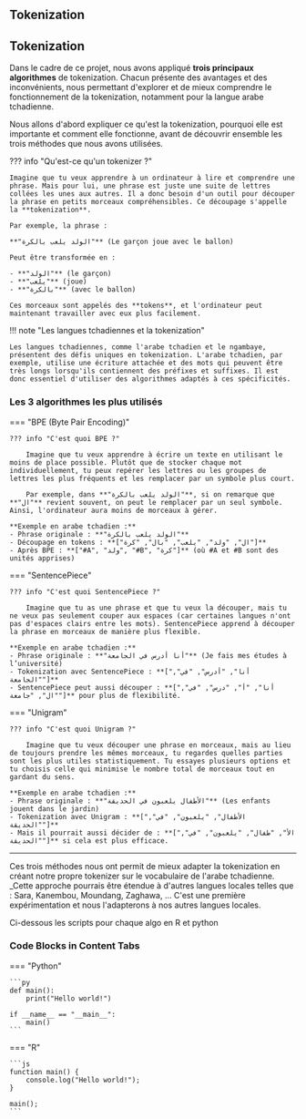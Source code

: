 ## Tokenization

## Tokenization

Dans le cadre de ce projet, nous avons appliqué **trois principaux algorithmes** de tokenization.
Chacun présente des avantages et des inconvénients, nous permettant d'explorer et de mieux comprendre le fonctionnement de la tokenization, notamment pour la langue arabe tchadienne.

Nous allons d'abord expliquer ce qu'est la tokenization, pourquoi elle est importante et comment elle fonctionne, avant de découvrir ensemble les trois méthodes que nous avons utilisées.

??? info "Qu'est-ce qu'un tokenizer ?"

    Imagine que tu veux apprendre à un ordinateur à lire et comprendre une phrase. Mais pour lui, une phrase est juste une suite de lettres collées les unes aux autres. Il a donc besoin d'un outil pour découper la phrase en petits morceaux compréhensibles. Ce découpage s'appelle la **tokenization**.

    Par exemple, la phrase :

    **"الولد يلعب بالكرة"** (Le garçon joue avec le ballon)

    Peut être transformée en :

    - **"الولد"** (le garçon)
    - **"يلعب"** (joue)
    - **"بالكرة"** (avec le ballon)

    Ces morceaux sont appelés des **tokens**, et l'ordinateur peut maintenant travailler avec eux plus facilement.

!!! note "Les langues tchadiennes et la tokenization"

    Les langues tchadiennes, comme l'arabe tchadien et le ngambaye, présentent des défis uniques en tokenization. L'arabe tchadien, par exemple, utilise une écriture attachée et des mots qui peuvent être très longs lorsqu'ils contiennent des préfixes et suffixes. Il est donc essentiel d'utiliser des algorithmes adaptés à ces spécificités.

### Les 3 algorithmes les plus utilisés

=== "BPE (Byte Pair Encoding)"

    ??? info "C'est quoi BPE ?"

        Imagine que tu veux apprendre à écrire un texte en utilisant le moins de place possible. Plutôt que de stocker chaque mot individuellement, tu peux repérer les lettres ou les groupes de lettres les plus fréquents et les remplacer par un symbole plus court.

        Par exemple, dans **"الولد يلعب بالكرة"**, si on remarque que **"ال"** revient souvent, on peut le remplacer par un seul symbole. Ainsi, l'ordinateur aura moins de morceaux à gérer.

    **Exemple en arabe tchadien :**
    - Phrase originale : **"الولد يلعب بالكرة"**
    - Découpage en tokens : **["ال", "ولد", "يلعب", "بال", "كرة"]**
    - Après BPE : **["#A", "ولد", "#B", "كرة"]** (où #A et #B sont des unités apprises)

=== "SentencePiece"

    ??? info "C'est quoi SentencePiece ?"

        Imagine que tu as une phrase et que tu veux la découper, mais tu ne veux pas seulement couper aux espaces (car certaines langues n'ont pas d'espaces clairs entre les mots). SentencePiece apprend à découper la phrase en morceaux de manière plus flexible.

    **Exemple en arabe tchadien :**
    - Phrase originale : **"أنا أدرس في الجامعة"** (Je fais mes études à l’université)
    - Tokenization avec SentencePiece : **["أنا", "أدرس", "في", "الجامعة"]**
    - SentencePiece peut aussi découper : **["أنا", "أ", "درس", "في", "ال", "جامعة"]** pour plus de flexibilité.

=== "Unigram"

    ??? info "C'est quoi Unigram ?"

        Imagine que tu veux découper une phrase en morceaux, mais au lieu de toujours prendre les mêmes morceaux, tu regardes quelles parties sont les plus utiles statistiquement. Tu essayes plusieurs options et tu choisis celle qui minimise le nombre total de morceaux tout en gardant du sens.

    **Exemple en arabe tchadien :**
    - Phrase originale : **"الأطفال يلعبون في الحديقة"** (Les enfants jouent dans le jardin)
    - Tokenization avec Unigram : **["الأطفال", "يلعبون", "في", "الحديقة"]**
    - Mais il pourrait aussi décider de : **["الأ", "طفال", "يلعبون", "في", "الحديقة"]** si cela est plus efficace.

---

Ces trois méthodes nous ont permit de mieux adapter la tokenization en créant notre propre tokenizer sur le vocabulaire de l'arabe tchadienne.
\_Cette approche pourrais être étendue à d'autres langues locales telles que : Sara, Kanembou, Moundang, Zaghawa, ... C'est une première expérimentation et nous l'adapterons à nos autres langues locales.

Ci-dessous les scripts pour chaque algo en R et python

### Code Blocks in Content Tabs

=== "Python"

    ```py
    def main():
        print("Hello world!")

    if __name__ == "__main__":
        main()
    ```

=== "R"

    ```js
    function main() {
        console.log("Hello world!");
    }

    main();
    ```
